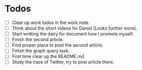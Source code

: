 # Todos

- [ ] Clear up work todos in the work note.
- [ ] Think about the short videos for Daniel (Looks further more).
- [ ] Start writting the dairy for document how I promote myself.
- [ ] Finish the second article.
- [ ] Find proper place to post the second article.
- [ ] Finish the graph query task.
- [ ] First time clear up the README.md.
- [ ] Study the case of Twitter, try to post article there.